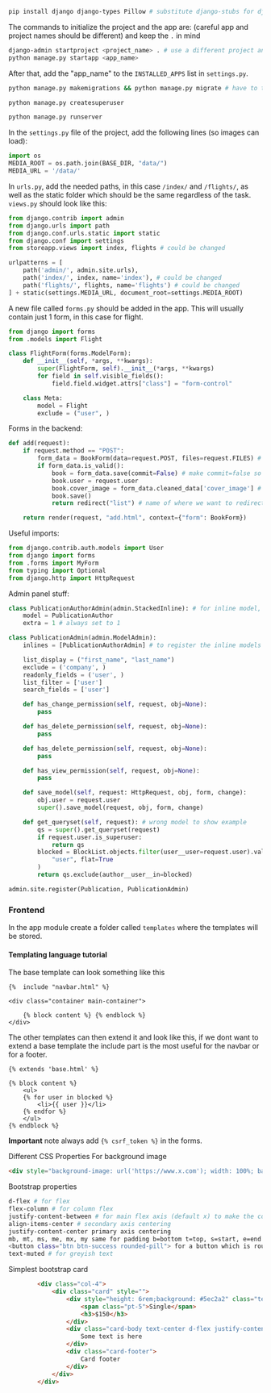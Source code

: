 ```bash
pip install django django-types Pillow # substitute django-stubs for django-stubs maybe
```
The commands to initialize the project and the app are: (careful app and project names should be different) and keep the `.` in mind
```bash
django-admin startproject <project_name> . # use a different project and app name
python manage.py startapp <app_name>
```

After that, add the "app_name" to the `INSTALLED_APPS` list in `settings.py`.

```bash
python manage.py makemigrations && python manage.py migrate # have to type these separately on PoweShell
```

```bash
python manage.py createsuperuser
```

```bash
python manage.py runserver
```

In the `settings.py` file of the project, add the following lines (so images can load):

```python
import os
MEDIA_ROOT = os.path.join(BASE_DIR, "data/")
MEDIA_URL = '/data/'
```

In `urls.py`, add the needed paths, in this case `/index/` and `/flights/`, as well as the static folder which should be the same regardless of the task. `views.py` should look like this:

```python
from django.contrib import admin
from django.urls import path
from django.conf.urls.static import static
from django.conf import settings
from storeapp.views import index, flights # could be changed

urlpatterns = [
    path('admin/', admin.site.urls),
    path('index/', index, name='index'), # could be changed
    path('flights/', flights, name='flights') # could be changed
] + static(settings.MEDIA_URL, document_root=settings.MEDIA_ROOT)
```

A new file called `forms.py` should be added in the app. This will usually contain just 1 form, in this case for flight.

```python
from django import forms
from .models import Flight

class FlightForm(forms.ModelForm):
    def __init__(self, *args, **kwargs):
        super(FlightForm, self).__init__(*args, **kwargs)
        for field in self.visible_fields():
            field.field.widget.attrs["class"] = "form-control"

    class Meta:
        model = Flight
        exclude = ("user", )
```

Forms in the backend:

```python
def add(request):
    if request.method == "POST":
        form_data = BookForm(data=request.POST, files=request.FILES) # always the same, just change the Form class
        if form_data.is_valid():
            book = form_data.save(commit=False) # make commit=false so new changes can be made
            book.user = request.user
            book.cover_image = form_data.cleaned_data['cover_image'] # ImageFields should be handled like this
            book.save()
            return redirect("list") # name of where we want to redirect

    return render(request, "add.html", context={"form": BookForm})
```

Useful imports:

```python
from django.contrib.auth.models import User
from django import forms
from .forms import MyForm
from typing import Optional
from django.http import HttpRequest
```

Admin panel stuff:

```python
class PublicationAuthorAdmin(admin.StackedInline): # for inline model, can use TabularInline too
    model = PublicationAuthor
    extra = 1 # always set to 1

class PublicationAdmin(admin.ModelAdmin):
    inlines = [PublicationAuthorAdmin] # to register the inline models

    list_display = ("first_name", "last_name")
    exclude = ('company', )
    readonly_fields = ('user', )
    list_filter = ['user']
    search_fields = ['user']

    def has_change_permission(self, request, obj=None):
        pass

    def has_delete_permission(self, request, obj=None):
        pass

    def has_delete_permission(self, request, obj=None):
        pass

    def has_view_permission(self, request, obj=None):
        pass

    def save_model(self, request: HttpRequest, obj, form, change):
        obj.user = request.user
        super().save_model(request, obj, form, change)

    def get_queryset(self, request): # wrong model to show example
        qs = super().get_queryset(request)
        if request.user.is_superuser:
            return qs
        blocked = BlockList.objects.filter(user__user=request.user).values_list(
            "user", flat=True
        )
        return qs.exclude(author__user__in=blocked)

admin.site.register(Publication, PublicationAdmin)
```
### Frontend
In the app module create a folder called `templates` where the templates will be stored.

#### Templating language tutorial
The base template can look something like this
```jinja
{%  include "navbar.html" %}

<div class="container main-container">

    {% block content %} {% endblock %}
</div>
```
The other templates can then extend it and look like this, if we dont want to extend a base template the include part is the most useful for the navbar or for a footer.
```jinja
{% extends 'base.html' %}

{% block content %}
    <ul>
    {% for user in blocked %}
        <li>{{ user }}</li>
    {% endfor %}
    </ul>
{% endblock %}
```
<strong>Important</strong> note always add `{% csrf_token %}` in the forms.

Different CSS Properties
For background image
```html
<div style="background-image: url('https://www.x.com'); width: 100%; background-position: center; background-size: cover; height: 500px;">
```

Bootstrap properties
```bash
d-flex # for flex
flex-column # for column flex
justify-content-between # for main flex axis (default x) to make the content at the begging and at the end used for navbars
align-items-center # secondary axis centering
justify-content-center primary axis centering
mb, mt, ms, me, mx, my same for padding b=bottom t=top, s=start, e=end 
<button class="btn btn-success rounded-pill"> for a button which is rounded
text-muted # for greyish text
```

Simplest bootstrap card
```html
        <div class="col-4">
            <div class="card" style="">
                <div style="height: 6rem;background: #5ec2a2" class="text-white text-center pt-3">
                    <span class="pt-5">Single</span>
                    <h3>$150</h3>
                </div>
                <div class="card-body text-center d-flex justify-content-center align-items-center flex-column py-4">
                    Some text is here
                </div>
                <div class="card-footer">
                    Card footer
                </div>
            </div>
        </div>
```


